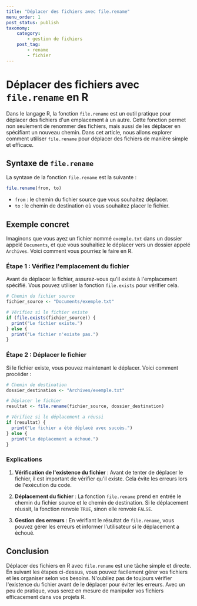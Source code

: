 ```yaml
---
title: "Déplacer des fichiers avec file.rename"
menu_order: 1
post_status: publish
taxonomy:
    category:
        - gestion de fichiers
    post_tag:
        - rename
        - fichier
---
```


# Déplacer des fichiers avec `file.rename` en R

Dans le langage R, la fonction `file.rename` est un outil pratique pour déplacer des fichiers d'un emplacement à un autre. Cette fonction permet non seulement de renommer des fichiers, mais aussi de les déplacer en spécifiant un nouveau chemin. Dans cet article, nous allons explorer comment utiliser `file.rename` pour déplacer des fichiers de manière simple et efficace.

## Syntaxe de `file.rename`

La syntaxe de la fonction `file.rename` est la suivante :

```R
file.rename(from, to)
```

- `from` : le chemin du fichier source que vous souhaitez déplacer.
- `to` : le chemin de destination où vous souhaitez placer le fichier.

## Exemple concret

Imaginons que vous ayez un fichier nommé `exemple.txt` dans un dossier appelé `Documents`, et que vous souhaitiez le déplacer vers un dossier appelé `Archives`. Voici comment vous pourriez le faire en R.

### Étape 1 : Vérifiez l'emplacement du fichier

Avant de déplacer le fichier, assurez-vous qu'il existe à l'emplacement spécifié. Vous pouvez utiliser la fonction `file.exists` pour vérifier cela.

```R
# Chemin du fichier source
fichier_source <- "Documents/exemple.txt"

# Vérifiez si le fichier existe
if (file.exists(fichier_source)) {
  print("Le fichier existe.")
} else {
  print("Le fichier n'existe pas.")
}
```

### Étape 2 : Déplacer le fichier

Si le fichier existe, vous pouvez maintenant le déplacer. Voici comment procéder :

```R
# Chemin de destination
dossier_destination <- "Archives/exemple.txt"

# Déplacer le fichier
resultat <- file.rename(fichier_source, dossier_destination)

# Vérifiez si le déplacement a réussi
if (resultat) {
  print("Le fichier a été déplacé avec succès.")
} else {
  print("Le déplacement a échoué.")
}
```

### Explications

1. **Vérification de l'existence du fichier** : Avant de tenter de déplacer le fichier, il est important de vérifier qu'il existe. Cela évite les erreurs lors de l'exécution du code.

2. **Déplacement du fichier** : La fonction `file.rename` prend en entrée le chemin du fichier source et le chemin de destination. Si le déplacement réussit, la fonction renvoie `TRUE`, sinon elle renvoie `FALSE`.

3. **Gestion des erreurs** : En vérifiant le résultat de `file.rename`, vous pouvez gérer les erreurs et informer l'utilisateur si le déplacement a échoué.

## Conclusion

Déplacer des fichiers en R avec `file.rename` est une tâche simple et directe. En suivant les étapes ci-dessus, vous pouvez facilement gérer vos fichiers et les organiser selon vos besoins. N'oubliez pas de toujours vérifier l'existence du fichier avant de le déplacer pour éviter les erreurs. Avec un peu de pratique, vous serez en mesure de manipuler vos fichiers efficacement dans vos projets R.

